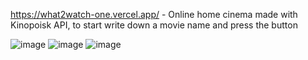https://what2watch-one.vercel.app/ - Online home cinema made with Kinopoisk API, to start write down a movie name and press the button

![image](https://user-images.githubusercontent.com/95301875/159162193-5ae37b35-a6f0-4feb-aaed-1b3667a45732.png)
![image](https://user-images.githubusercontent.com/95301875/159162216-6d696e8e-1b30-418f-a299-6d59ec699ffa.png)
![image](https://user-images.githubusercontent.com/95301875/159162313-3dce8b47-0f35-4706-bba2-1d3f8ec60ad2.png)

